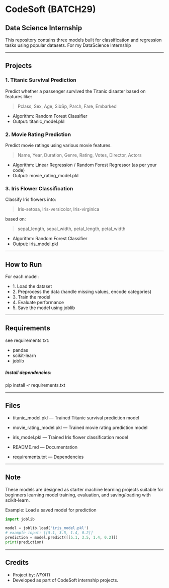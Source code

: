 # CodeSoft (BATCH29)
## Data Science Internship
This repository contains three models built for classification and regression tasks using popular datasets. For my DataScience Internship

---

## Projects
### 1. Titanic Survival Prediction
Predict whether a passenger survived the Titanic disaster based on features like:
> Pclass, Sex, Age, SibSp, Parch, Fare, Embarked

- Algorithm: Random Forest Classifier
- Output: titanic_model.pkl



### 2️. Movie Rating Prediction
Predict movie ratings using various movie features.
> Name, Year, Duration, Genre, Rating, Votes, Director, Actors

- Algorithm: Linear Regression / Random Forest Regressor (as per your code)
- Output: movie_rating_model.pkl



### 3️. Iris Flower Classification
Classify Iris flowers into:

> Iris-setosa,
> Iris-versicolor,
> Iris-virginica

based on:

> sepal_length, sepal_width, petal_length, petal_width

- Algorithm: Random Forest Classifier
- Output: iris_model.pkl

---


## How to Run
For each model:
- 1️. Load the dataset
- 2️. Preprocess the data (handle missing values, encode categories)
- 3️. Train the model
- 4️. Evaluate performance
- 5️. Save the model using joblib

---

## Requirements
see requirements.txt:
- pandas
- scikit-learn
- joblib

##### Install dependencies:
pip install -r requirements.txt

----
## Files
- titanic_model.pkl — Trained Titanic survival prediction model

- movie_rating_model.pkl — Trained movie rating prediction model

- iris_model.pkl — Trained Iris flower classification model

- README.md — Documentation

- requirements.txt — Dependencies

----
## Note
These models are designed as starter machine learning projects suitable for beginners learning model training, evaluation, and saving/loading with scikit-learn.


Example: Load a saved model for prediction
```python
import joblib

model = joblib.load('iris_model.pkl')
# example input: [[5.1, 3.5, 1.4, 0.2]]
prediction = model.predict([[5.1, 3.5, 1.4, 0.2]])
print(prediction)
```
---

## Credits
- Project by: *NIYATI*
 - Developed as part of CodeSoft internship projects.
